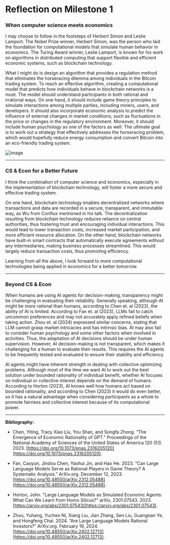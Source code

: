 # Reflection on Milestone 1

### **When computer science meets economics**

I may choose to follow in the footsteps of Herbert Simon and Leslie Lamport. The Nobel Prize winner, Herbert Simon, was the person who laid the foundation for computational models that simulate human behavior in economics. The Turing Award winner, Leslie Lamport, is known for his work on algorithms in distributed computing that support flexible and efficient economic systems, such as blockchain technology.

What I might do is design an algorithm that provides a regulation method that eliminates the horseracing dilemma among individuals in the Bitcoin trading system. To reach an effective algorithm, creating a computational model that predicts how individuals behave in blockchain networks is a must. The model should understand participants in both rational and irrational ways. On one hand, it should include game theory principles to simulate interactions among multiple parties, including miners, users, and developers. It should also incorporate economic analysis to predict the influence of external changes in market conditions, such as fluctuations in the price or changes in the regulatory environment. Moreover, it should include human psychology as one of the factors as well. The ultimate goal is to work out a strategy that effectively addresses the horseracing problem, which would hopefully reduce energy consumption and convert Bitcoin into an eco-friendly trading system.

![image](https://github.com/Rising-Stars-by-Sunshine/COMPSCI206_Jiahe_Liu/assets/124045985/7add1e26-d07b-457e-ba27-b3f157ed2b9d)

---

### **CS & Econ for a Better Future**

I think the combination of computer science and economics, especially in the implementation of blockchain technology, will foster a more secure and effective trading system.

On one hand, blockchain technology enables decentralized networks where transactions and data are recorded in a secure, transparent, and immutable way, as Wu from Conflux mentioned in his talk. The decentralization resulting from blockchain technology reduces reliance on central authorities, thus fostering trust and encouraging individual interactions. This would lead to lower transaction costs, increased market participation, and more efficient resource allocation. On the other hand, blockchain networks have built-in smart contracts that automatically execute agreements without any intermediaries, making business processes streamlined. This would largely reduce transaction costs, thus promoting efficiency.

Learning from all the above, I look forward to more computational technologies being applied in economics for a better tomorrow.

---

### **Beyond CS & Econ**

When humans are using AI agents for decision-making, transparency might be challenging in evaluating their reliability. Generally speaking, although AI might be more rational than humans, according to Chen et. al (2023), the ability of AI is limited. According to Fan et. al (2023), LLMs fail to catch uncommon preferences and may not accurately apply refined beliefs when taking action. Zhou et. al (2024) expressed similar concerns, stating that LLM cannot grasp market intricacies and has intrinsic bias. AI may also fail to consider human psychology and some other factors when involved in activities. Thus, the adaptation of AI decisions should be under human supervision. However, AI decision-making is not transparent, which makes it challenging for a human to evaluate their results. This requires the AI agents to be frequently tested and evaluated to ensure their stability and efficiency.

AI agents might have inherent strength in dealing with collective optimizing problems. Although most of the time we want AI to work out the best solution under bounded rationality of individual benefit, whether AI focuses on individual or collective interest depends on the demand of humans. According to Horton (2023), AI knows well how humans act based on bounded rationality, and according to Chen (2023) it would do even better, so it has a natural advantage when considering participants as a whole to promote fairness and collective interest because of its computational power.

---

**Bibliography:**

- Chen, Yiting, Tracy Xiao Liu, You Shan, and Songfa Zhong. “The Emergence of Economic Rationality of GPT.” Proceedings of the National Academy of Sciences of the United States of America 120 (51). 2023. [https://doi.org/10.1073/pnas.2316205120](https://doi.org/10.1073/pnas.2316205120).
  
- Fan, Caoyun, Jindou Chen, Yaohui Jin, and Hao He. 2023. “Can Large Language Models Serve as Rational Players in Game Theory? A Systematic Analysis.” ArXiv.org. December 12, 2023. [https://doi.org/10.48550/arXiv.2312.05488](https://doi.org/10.48550/arXiv.2312.05488). 

- Horton, John. "Large Language Models as Simulated Economic Agents: What Can We Learn from Homo Silicus?" arXiv, 2301.07543. 2023. [https://arxiv.org/abs/2301.07543](https://arxiv.org/abs/2301.07543).

- Zhou, Yuhang, Yuchen Ni, Xiang Liu, Jian Zhang, Sen Liu, Guangnan Ye, and Hongfeng Chai. 2024. “Are Large Language Models Rational Investors?” ArXiv.org. February 19, 2024. [https://doi.org/10.48550/arXiv.2402.12713](https://doi.org/10.48550/arXiv.2402.12713).

